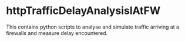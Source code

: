 # httpTrafficDelayAnalysislAtFW
This contains python scripts to analyse and simulate traffic arriving at a firewalls and measure delay encountered.
